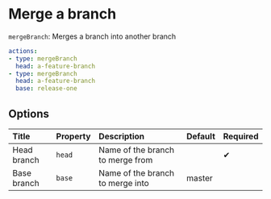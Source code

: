 # Merge a branch

`mergeBranch`: Merges a branch into another branch



```yaml
actions:
- type: mergeBranch
  head: a-feature-branch
- type: mergeBranch
  head: a-feature-branch
  base: release-one
```

## Options

| Title | Property | Description | Default | Required |
| :---- | :--- | :---------- | :------ | :------- |
| Head branch | `head` | Name of the branch to merge from |  | ✔ |
| Base branch | `base` | Name of the branch to merge into | master |  |
